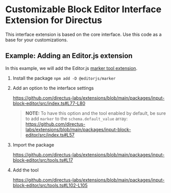 # Customizable Block Editor Interface Extension for Directus

This interface extension is based on the core interface. Use this code as a base for your customizations.

## Example: Adding an Editor.js extension

In this example, we will add the Editor.js [marker tool extension](https://github.com/editor-js/marker).

1. Install the package `npm add -D @editorjs/marker`
2. Add an option to the interface settings

    https://github.com/directus-labs/extensions/blob/main/packages/input-block-editor/src/index.ts#L77-L80

    > **NOTE:** To have this option and the tool enabled by default, be sure to add `marker` to the `schema.default_value` array: https://github.com/directus-labs/extensions/blob/main/packages/input-block-editor/src/index.ts#L57

3. Import the package

    https://github.com/directus-labs/extensions/blob/main/packages/input-block-editor/src/tools.ts#L17

4. Add the tool

    https://github.com/directus-labs/extensions/blob/main/packages/input-block-editor/src/tools.ts#L102-L105

